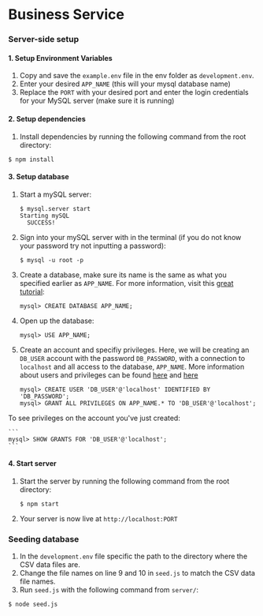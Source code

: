 # Business Service

### Server-side setup

#### 1. Setup Environment Variables

  1. Copy and save the  ``` example.env ``` file in the env folder as ``` development.env ```.
  2. Enter your desired ```APP_NAME``` (this will your mysql database name)
  3. Replace the ```PORT``` with your desired port and enter the login credentials for your MySQL server (make sure it is running)

#### 2. Setup dependencies

1. Install dependencies by running the following command from the root directory:

  ```
  $ npm install
  ```

#### 3. Setup database

1. Start a mySQL server:

    ```
    $ mysql.server start
    Starting mySQL
      SUCCESS!
    ```
1. Sign into your mySQL server with in the terminal (if you do not know your password try not inputting a password):

    ```
    $ mysql -u root -p
    ```
2. Create a database, make sure its name is the same as what you specified earlier as ```APP_NAME```. For more information, visit this [great tutorial](https://www.digitalocean.com/community/tutorials/a-basic-mysql-tutorial):

    ```
    mysql> CREATE DATABASE APP_NAME;
    ```
3. Open up the database:

    ```
    mysql> USE APP_NAME;
    ```
4. Create an account and specifiy privileges. Here, we will be creating an `DB_USER` account with the password `DB_PASSWORD`, with a connection to `localhost` and all access to the database, `APP_NAME`. More information about users and privileges can be found [here](http://dev.mysql.com/doc/refman/5.7/en/adding-users.html "mysql Docs") and [here](https://www.digitalocean.com/community/tutorials/how-to-create-a-new-user-and-grant-permissions-in-mysql "Digital Ocean's How-to")

    ```
    mysql> CREATE USER 'DB_USER'@'localhost' IDENTIFIED BY 'DB_PASSWORD';
    mysql> GRANT ALL PRIVILEGES ON APP_NAME.* TO 'DB_USER'@'localhost';
    ```
To see privileges on the account you've just created:

    ```
    mysql> SHOW GRANTS FOR 'DB_USER'@'localhost';
    ```
    
#### 4. Start server

1. Start the server by running the following command from the root directory:

    ```
    $ npm start
    ```
2. Your server is now live at ```http://localhost:PORT```

### Seeding database

1. In the `development.env` file specific the path to the directory where the CSV data files are.
2. Change the file names on line 9 and 10 in `seed.js` to match the CSV data file names.
3. Run `seed.js` with the following command from `server/`:

  ```
  $ node seed.js
  ```